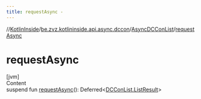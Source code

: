 ```yaml
---
title: requestAsync -
---
```

//[KotlinInside](../../index.md)/[be.zvz.kotlininside.api.async.dccon](../index.md)/[AsyncDCConList](index.md)/[requestAsync](request-async.md)



# requestAsync  
[jvm]  
Content  
suspend fun [requestAsync](request-async.md)(): Deferred<[DCConList.ListResult](../../be.zvz.kotlininside.api.dccon/-d-c-con-list/-list-result/index.md)>  



